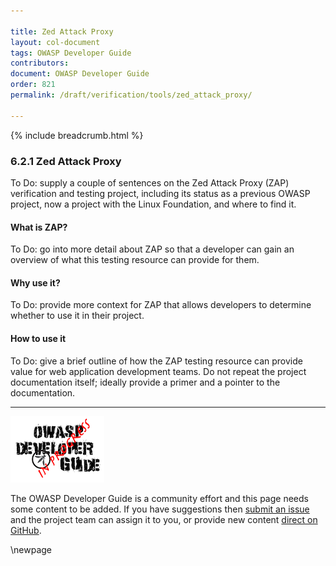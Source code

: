 ```yaml
---

title: Zed Attack Proxy
layout: col-document
tags: OWASP Developer Guide
contributors:
document: OWASP Developer Guide
order: 821
permalink: /draft/verification/tools/zed_attack_proxy/

---
```


{% include breadcrumb.html %}

### 6.2.1 Zed Attack Proxy

To Do: supply a couple of sentences on the Zed Attack Proxy (ZAP) verification and testing project,
including its status as a previous OWASP project, now a project with the Linux Foundation, and where to find it.

#### What is ZAP?

To Do: go into more detail about ZAP so that a developer
can gain an overview of what this testing resource can provide for them.

#### Why use it?

To Do: provide more context for ZAP that allows developers to determine whether to use it in their project.

#### How to use it

To Do: give a brief outline of how the ZAP testing resource can provide value for web application development teams.
Do not repeat the project documentation itself; ideally provide a primer and a pointer to the documentation.

----

![Developer Guide](../../../assets/images/dg_wip.png "OWASP Developer Guide")

The OWASP Developer Guide is a community effort and this page needs some content to be added.
If you have suggestions then [submit an issue][issue080201] and the project team can assign it to you,
or provide new content [direct on GitHub][edit080201].

[issue080201]: https://github.com/OWASP/www-project-developer-guide/issues/new?labels=content&template=request.md&title=Update:%2008-verification/02-tools/01-zap
[edit080201]: https://github.com/OWASP/www-project-developer-guide/blob/main/draft/08-verification/02-tools/01-zap.md

\newpage
